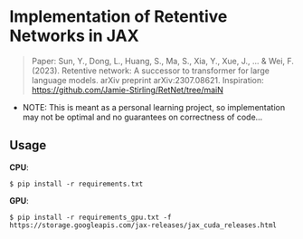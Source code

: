 # Implementation of Retentive Networks in JAX
> Paper: Sun, Y., Dong, L., Huang, S., Ma, S., Xia, Y., Xue, J., ... & Wei, F. (2023). Retentive network: A successor to transformer for large language models. arXiv preprint arXiv:2307.08621.
> Inspiration: https://github.com/Jamie-Stirling/RetNet/tree/maiN

- NOTE: This is meant as a personal learning project, so implementation may not be optimal and no guarantees on correctness of code...

## Usage
**CPU**:
```
$ pip install -r requirements.txt
```

**GPU**:
```
$ pip install -r requirements_gpu.txt -f https://storage.googleapis.com/jax-releases/jax_cuda_releases.html
```

